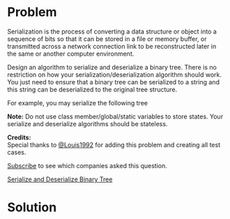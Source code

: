 
# Problem

Serialization is the process of converting a data structure or object into a
sequence of bits so that it can be stored in a file or memory buffer, or
transmitted across a network connection link to be reconstructed later in the
same or another computer environment.

Design an algorithm to serialize and deserialize a binary tree. There is no
restriction on how your serialization/deserialization algorithm should work.
You just need to ensure that a binary tree can be serialized to a string and
this string can be deserialized to the original tree structure.

For example, you may serialize the following tree

**Note:** Do not use class member/global/static variables to store states. Your serialize and deserialize algorithms should be stateless. 

**Credits:**  
Special thanks to [@Louis1992](https://leetcode.com/discuss/user/Louis1992)
for adding this problem and creating all test cases.

[Subscribe](/subscribe/) to see which companies asked this question.



[Serialize and Deserialize Binary Tree](https://leetcode.com/problems/serialize-and-deserialize-binary-tree)

# Solution




